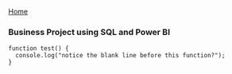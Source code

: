 [Home](https://ts863716.github.io/)

### Business Project using SQL and Power BI 


```
function test() {
  console.log("notice the blank line before this function?");
}
```
